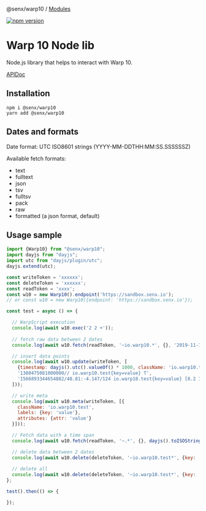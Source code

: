 @senx/warp10 / [Modules](modules.md)

[![npm version](https://badge.fury.io/js/%40senx%2Fwarp10.svg)](https://badge.fury.io/js/%40senx%2Fwarp10) 

# Warp&nbsp;10 Node lib

Node.js library that helps to interact with Warp&nbsp;10.

[APIDoc](./docs/classes/warp10.Warp10.md)

## Installation

    npm i @senx/warp10
    yarn add @senx/warp10

## Dates and formats

Date format: UTC ISO8601 strings (YYYY-MM-DDTHH:MM:SS.SSSSSSZ)

Available fetch formats:

- text
- fulltext
- json
- tsv
- fulltsv
- pack
- raw
- formatted (a json format, default)

## Usage sample

```javascript
import {Warp10} from "@senx/warp10";
import dayjs from "dayjs";
import utc from "dayjs/plugin/utc";
dayjs.extend(utc);

const writeToken = 'xxxxxx';
const deleteToken = 'xxxxxx';
const readToken = 'xxxx';
const w10 = new Warp10().endpoint('https://sandbox.senx.io');
// or const w10 = new Warp10({endpoint: 'https://sandbox.senx.io'});

const test = async () => {

  // WarpScript execution
  console.log(await w10.exec('2 2 +'));
  
  // fetch raw data between 2 dates 
  console.log(await w10.fetch(readToken, '~io.warp10.*', {}, '2019-11-11T12:34:43.388409Z', dayjs().toISOString()));

  // insert data points
  console.log(await w10.update(writeToken, [
    {timestamp: dayjs().utc().valueOf() * 1000, className: 'io.warp10.test', labels: {key: 'value'}, value: 54},
    '1380475081000000// io.warp10.test{key=value} T',
    '1566893344654882/48.81:-4.147/124 io.warp10.test{key=value} [8.2 151 152 1568189745655509/40.6:-74/14 ]',
  ]));

  // write meta
  console.log(await w10.meta(writeToken, [{
    className: 'io.warp10.test',
    labels: {key: 'value'},
    attributes: {attr: 'value'}
  }]));

  // Fetch data with a time span
  console.log(await w10.fetch(readToken, '~.*', {}, dayjs().toISOString(), 86400000000 * 5));

  // delete data between 2 dates
  console.log(await w10.delete(deleteToken, '~io.warp10.test*', {key: 'value'}, '2019-11-11T12:34:43.388409Z', dayjs().toISOString()));
  
  // delete all
  console.log(await w10.delete(deleteToken, '~io.warp10.test*', {key: 'value'}, '', '', true));
};

test().then(() => {

});
```
